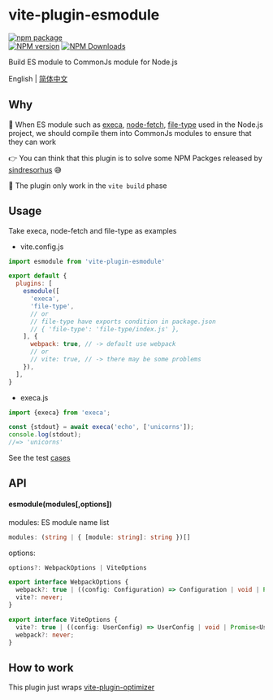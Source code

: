 # vite-plugin-esmodule

[![npm package](https://nodei.co/npm/vite-plugin-esmodule.png?downloads=true&downloadRank=true&stars=true)](https://www.npmjs.com/package/vite-plugin-esmodule)
<br/>
[![NPM version](https://img.shields.io/npm/v/vite-plugin-esmodule.svg?style=flat)](https://npmjs.org/package/vite-plugin-esmodule)
[![NPM Downloads](https://img.shields.io/npm/dm/vite-plugin-esmodule.svg?style=flat)](https://npmjs.org/package/vite-plugin-esmodule)

Build ES module to CommonJs module for Node.js

English | [简体中文](https://github.com/caoxiemeihao/vite-plugins/tree/main/packages/esmodule/README.zh-CN.md)

## Why

🤔 When ES module such as [execa](https://www.npmjs.com/package/execa), [node-fetch](https://www.npmjs.com/package/node-fetch), [file-type](https://www.npmjs.com/package/file-type) used in the Node.js project, we should compile them into CommonJs modules to ensure that they can work

👉 You can think that this plugin is to solve some NPM Packges released by [sindresorhus](https://www.npmjs.com/~sindresorhus) 😅

🚧 The plugin only work in the `vite build` phase

## Usage

Take execa, node-fetch and file-type as examples

- vite.config.js

```js
import esmodule from 'vite-plugin-esmodule'

export default {
  plugins: [
    esmodule([
      'execa',
      'file-type',
      // or
      // file-type have exports condition in package.json
      // { 'file-type': 'file-type/index.js' },
    ], {
      webpack: true, // -> default use webpack
      // or
      // vite: true, // -> there may be some problems
    }),
  ],
}
```

- execa.js

```js
import {execa} from 'execa';

const {stdout} = await execa('echo', ['unicorns']);
console.log(stdout);
//=> 'unicorns'
```

See the test [cases](https://github.com/caoxiemeihao/vite-plugins/tree/main/playground/vite-plugin-esmodule)

## API

#### esmodule(modules[,options])

modules: ES module name list

```ts
modules: (string | { [module: string]: string })[]
```

options:

```ts
options?: WebpackOptions | ViteOptions

export interface WebpackOptions {
  webpack?: true | ((config: Configuration) => Configuration | void | Promise<Configuration | void>);
  vite?: never;
}

export interface ViteOptions {
  vite?: true | ((config: UserConfig) => UserConfig | void | Promise<UserConfig | void>);
  webpack?: never;
}
```

## How to work

This plugin just wraps [vite-plugin-optimizer](https://github.com/caoxiemeihao/vite-plugins/tree/main/packages/optimizer)
